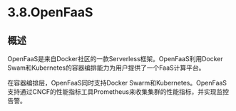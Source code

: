 # 3.8.OpenFaaS

## 概述

OpenFaaS是来自Docker社区的一款Serverless框架。OpenFaaS利用Docker Swam和Kubernetes的容器编排能力为用户提供了一个FaaS计算平台。

在容器编排层，OpenFaaS同时支持Docker Swarm和Kubernetes。OpenFaaS支持通过CNCF的性能指标工具Prometheus来收集集群的性能指标，并实现监控告警。
